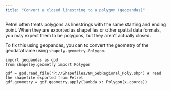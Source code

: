 ```yaml
---
title: "Convert a closed linestring to a polygon (geopandas)"
---
```

Petrel often treats polygons as linestrings with the same starting and ending point. When they are exported as shapefiles or other spatial data formats, you may expect them to be polygons, but they aren't actually closed.

To fix this using geopandas, you can to convert the geometry of the geodataframe using `shapely.geometry.Polygon`.


```
import geopandas as gpd
from shapeley.geometry import Polygon

gdf = gpd.read_file('P://Shapefiles/NM_SebRegional_Poly.shp') # read the shapefile exported from Petrel
gdf.geometry = gdf.geometry.apply(lambda x: Polygon(x.coords))
```